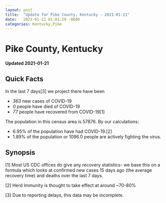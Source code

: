 ```yaml
---
layout: post
title:  "Update for Pike County, Kentucky - 2021-01-21"
date:   2021-01-21 01:01:29 -0600
categories: Kentucky,Pike
---
```


# Pike County, Kentucky
#### Updated 2021-01-21

## Quick Facts

In the last 7 days[3] we project there have been
- *363* new cases of COVID-19
- *0* people have died of COVID-19
- *77* people have recovered from COVID-19[1]

The population in this census area is 57876. By our calculations:
- 6.95% of the population have had COVID-19.[2]
- 1.89% of the population or 1096.0 people are actively fighting the virus.

## Synopsis




[1] Most US CDC offices do give any recovery statistics- we base this on a formula which looks at confirmed new cases
15 days ago (the average recovery time) and deaths over the last 7 days.

[2] Herd Immunity is thought to take effect at around ~70-80%

[3] Due to reporting delays, this data may be incomplete.
 
    